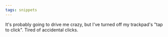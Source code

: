 ```yaml
---
tags: snippets
---
```


It's probably going to drive me crazy, but I've turned off my trackpad's "tap to click". Tired of accidental clicks.
